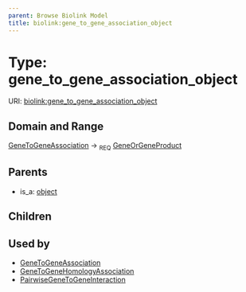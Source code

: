 ```yaml
---
parent: Browse Biolink Model
title: biolink:gene_to_gene_association_object
---
```


# Type: gene_to_gene_association_object




URI: [biolink:gene_to_gene_association_object](https://w3id.org/biolink/vocab/gene_to_gene_association_object)



## Domain and Range

[GeneToGeneAssociation](GeneToGeneAssociation.md) ->  <sub>REQ</sub> [GeneOrGeneProduct](GeneOrGeneProduct.md)

## Parents

 *  is_a: [object](object.md)

## Children


## Used by

 * [GeneToGeneAssociation](GeneToGeneAssociation.md)
 * [GeneToGeneHomologyAssociation](GeneToGeneHomologyAssociation.md)
 * [PairwiseGeneToGeneInteraction](PairwiseGeneToGeneInteraction.md)
